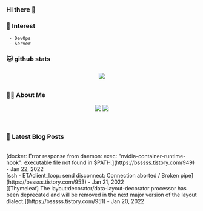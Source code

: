 
### Hi there 👋   

### 📖   Interest   
     - DevOps   
     - Server  

###  🐱 github stats  

<div id="main" align="center">
    <img src="https://github-readme-stats.vercel.app/api?username=qpyu66&hide=stars,contribs&count_private=true&show_icons=true"
        style="height: auto; margin-left: 20px; margin-right: 20px; padding: 10px;"/>
</div>

###  💁‍♀️ About Me  
<p align="center">
    <a href="https://bsssss.tistory.com/"><img src="https://img.shields.io/badge/Blog-FF5722?style=flat-square&logo=Blogger&logoColor=white"/></a>
    <a href="mailto:qpyu66@gmail.com"><img src="https://img.shields.io/badge/Gmail-d14836?style=flat-square&logo=Gmail&logoColor=white&link=qpyu66@gmail.com"/></a>
</p>

<br>

### 📕 Latest Blog Posts   
<br>
[docker: Error response from daemon: exec: "nvidia-container-runtime-hook": executable file not found in $PATH.](https://bsssss.tistory.com/949) - Jan 22, 2022<br>
[ssh -  ETAclient_loop: send disconnect: Connection aborted / Broken pipe](https://bsssss.tistory.com/953) - Jan 21, 2022<br>
[[Thymeleaf] The layout:decorator/data-layout-decorator processor has been deprecated and will be removed in the next major version of the layout dialect.](https://bsssss.tistory.com/951) - Jan 20, 2022<br>
